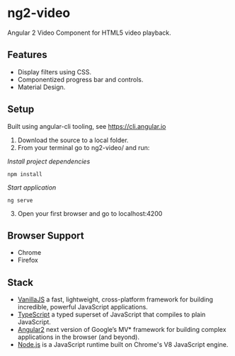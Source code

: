 # ng2-video
Angular 2 Video Component for HTML5 video playback.

## Features

- Display filters using CSS.
- Componentized progress bar and controls.
- Material Design.

## Setup

Built using angular-cli tooling, see https://cli.angular.io

1. Download the source to a local folder.
2. From your terminal go to ng2-video/ and run: 

_Install project dependencies_
```
npm install
```
_Start application_
```
ng serve
```
3. Open your first browser and go to localhost:4200

## Browser Support

- Chrome
- Firefox

## Stack

 * [VanillaJS](http://vanilla-js.com "VanillaJS") a fast, lightweight, cross-platform framework for building incredible, powerful JavaScript applications.
 * [TypeScript](https://www.typescriptlang.org/index.html "TypeScript") a typed superset of JavaScript that compiles to plain JavaScript.
 * [Angular2](https://angular.io "Angular 2") next version of Google’s MV* framework for building complex applications in the browser (and beyond).
 * [Node.js](https://nodejs.org/en "Node.js�") is a JavaScript runtime built on Chrome's V8 JavaScript engine.
